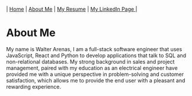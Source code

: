 | [Home](README.md) | [About Me](about.md) | [My Resume](resume.md) | [My LinkedIn Page ](https://www.linkedin.com/in/walter-arenas/) |

# About Me

My name is Walter Arenas, I am a full-stack software engineer that uses JavaScript, React and Python to develop applications that talk to SQL and non-relational databases.  My strong  background in sales and project management, paired with my education as an electrical engineer have provided me with a unique perspective in problem-solving and customer satisfaction, which allows me to provide the end user with a pleasant and rewarding experience.
